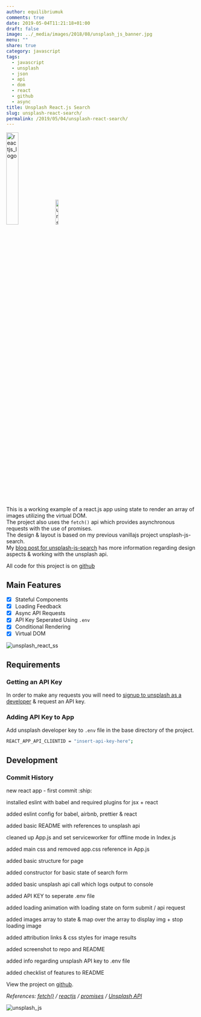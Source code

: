 ```yaml
---
author: equilibriumuk
comments: true
date: 2019-05-04T11:21:18+01:00
draft: false
image: ../_media/images/2018/08/unsplash_js_banner.jpg
menu: ""
share: true
category: javascript
tags:
  - javascript
  - unsplash
  - json
  - api
  - dom
  - react
  - github
  - async
title: Unsplash React.js Search
slug: unsplash-react-search/
permalink: /2019/05/04/unsplash-react-search/
---
```


<p class="text-center"><img class="inline" src="/media/images/2019/05/react-logo.svg" alt="reactjs_logo" width="25%"> <img class="inline" src="/media/images/2019/05/unsplash.svg" alt="unsplash-logo" width="13%"></p>

This is a working example of a react.js app using state to render an array of images utilizing the virtual DOM.<br/>
The project also uses the `fetch()` api which provides asynchronous requests with the use of promises.<br/>
The design & layout is based on my previous vanillajs project unsplash-js-search.<br/>
My <a href="/2018/08/01/unsplash-javascript-search/" target="_blank">blog post for unsplash-js-search</a> has more information regarding design aspects & working with the unsplash api.

All code for this project is on <a href="https://github.com/equk/unsplash-react" target="_blank"><i class="fa fa-github-alt"></i> github</a>

## Main Features

- [x] Stateful Components
- [x] Loading Feedback
- [x] Async API Requests
- [x] API Key Seperated Using `.env`
- [x] Conditional Rendering
- [x] Virtual DOM

<img src="/media/images/2019/05/unsplash_react_ss.jpg" alt="unsplash_react_ss">

## Requirements

### Getting an API Key

In order to make any requests you will need to <a href="https://unsplash.com/developers" target="_blank">signup to unsplash as a developer</a> & request an API key.

### Adding API Key to App

Add unsplash developer key to `.env` file in the base directory of the project.

```bash
REACT_APP_API_CLIENTID = "insert-api-key-here";
```

## Development

### Commit History

<p class="git-commit"><i class="fa fa-code-fork"></i> new react app - first commit :ship:</p>
<p class="git-commit"><i class="fa fa-code-fork"></i> installed eslint with babel and required plugins for jsx + react</p>
<p class="git-commit"><i class="fa fa-code-fork"></i> added eslint config for babel, airbnb, prettier & react</p>
<p class="git-commit"><i class="fa fa-code-fork"></i> added basic README with references to unsplash api</p>
<p class="git-commit"><i class="fa fa-code-fork"></i> cleaned up App.js and set serviceworker for offline mode in Index.js</p>
<p class="git-commit"><i class="fa fa-code-fork"></i> added main css and removed app.css reference in App.js</p>
<p class="git-commit"><i class="fa fa-code-fork"></i> added basic structure for page</p>
<p class="git-commit"><i class="fa fa-code-fork"></i> added constructor for basic state of search form</p>
<p class="git-commit"><i class="fa fa-code-fork"></i> added basic unsplash api call which logs output to console</p>
<p class="git-commit"><i class="fa fa-code-fork"></i> added API KEY to seperate .env file</p>
<p class="git-commit"><i class="fa fa-code-fork"></i> added loading animation with loading state on form submit / api request</p>
<p class="git-commit"><i class="fa fa-code-fork"></i> added images array to state & map over the array to display img + stop loading image</p>
<p class="git-commit"><i class="fa fa-code-fork"></i> added attribution links & css styles for image results</p>
<p class="git-commit"><i class="fa fa-code-fork"></i> added screenshot to repo and README</p>
<p class="git-commit"><i class="fa fa-code-fork"></i> added info regarding unsplash API key to .env file</p>
<p class="git-commit"><i class="fa fa-code-fork"></i> added checklist of features to README</p>

View the project on <a href="https://github.com/equk/unsplash-react" target="_blank"><i class="fa fa-github-alt"></i> github</a>.

<p class="text-right"><em>References: <a href="https://developer.mozilla.org/en-US/docs/Web/API/Fetch_API/Using_Fetch" target="_blank">fetch()</a> / <a href="http://reactjs.org/" target="_blank">reactjs</a>  / <a href="https://developer.mozilla.org/en-US/docs/Web/JavaScript/Reference/Global_Objects/Promise" target="_blank">promises</a>  /  <a href="https://unsplash.com/developers" target="_blank">Unsplash API</a></em></p>

<div class="width-full"><img src="/media/images/2018/08/unsplash_js_banner.jpg" class="image" alt="unsplash_js"></div>
